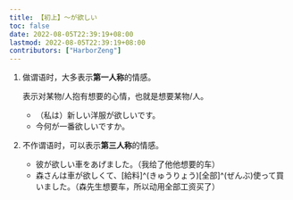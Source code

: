 ```yaml
---
title: 【初上】～が欲しい
toc: false
date: 2022-08-05T22:39:19+08:00
lastmod: 2022-08-05T22:39:19+08:00
contributors: ["HarborZeng"]
---
```


1. 做谓语时，大多表示**第一人称**的情感。

    表示对某物/人抱有想要的心情，也就是想要某物/人。

    - （私は）新しい洋服が欲しいです。
    - 今何が一番欲しいですか。

2. 不作谓语时，可以表示**第三人称**的情感。

    - 彼が欲しい車をあげました。（我给了他他想要的车）
    - 森さんは車が欲しくて、[給料]^(きゅうりょう)[全部]^(ぜんぶ)使って買いました。（森先生想要车，所以动用全部工资买了）

